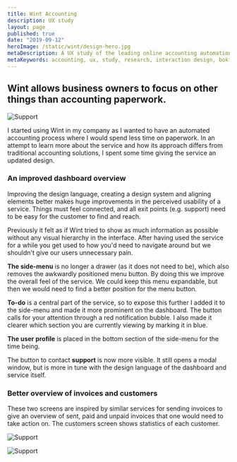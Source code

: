 ```yaml
---
title: Wint Accounting
description: UX study
layout: page
published: true
date: "2019-09-12"
heroImage: /static/wint/design-hero.jpg
metaDescription: A UX study of the leading online accounting automation software on the market.
metaKeywords: accounting, ux, study, research, interaction design, bokföring
---
```


## Wint allows business owners to focus on other things than accounting paperwork.

![Support](/static/wint/design-hero.jpg)

I started using Wint in my company as I wanted to have an automated accounting process where I would spend less time on paperwork. In an attempt to learn more about the service and how its approach differs from traditional accounting solutions, I spent some time giving the service an updated design.

### An improved dashboard overview

Improving the design language, creating a design system and aligning elements better makes huge improvements in the perceived usability of a service. Things must feel connected, and all exit points (e.g. support) need to be easy for the customer to find and reach.

Previously it felt as if Wint tried to show as much information as possible without any visual hierarchy in the interface. After having used the service for a while you get used to how you'd need to navigate around but we shouldn't give our users unnecessary pain.

**The side-menu** is no longer a drawer (as it does not need to be), which also removes the awkwardly positioned menu button. By doing this we improve the overall feel of the service. We could keep this menu expandable, but then we would need to find a better position for the menu button.

**To-do** is a central part of the service, so to expose this further I added it to the side-menu and made it more prominent on the dashboard. The button calls for your attention through a red notification bubble. I also made it clearer which section you are currently viewing by marking it in blue.

**The user profile** is placed in the bottom section of the side-menu for the time being.

The button to contact **support** is now more visible. It still opens a modal window, but is more in tune with the design language of the dashboard and service itself.

### Better overview of invoices and customers

These two screens are inspired by similar services for sending invoices to give an overview of sent, paid and unpaid invoices that one would need to take action on. The customers screen shows statistics of each customer.

![Support](/static/wint/design-invoice.jpg)

![Support](/static/wint/design-customers.jpg)
